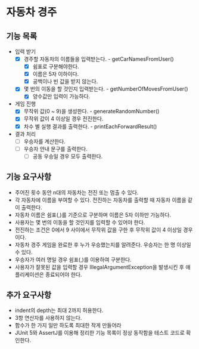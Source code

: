 # 자동차 경주

## 기능 목록

- 입력 받기
  - [x] 경주할 자동차의 이름들을 입력받는다. - getCarNamesFromUser()
    - [x] 쉼표로 구분해야한다.
    - [x] 이름은 5자 이하이다.
    - [x] 공백이나 빈 값을 받지 않는다.
  - [x] 몇 번의 이동을 할 것인지 입력받는다. - getNumberOfMovesFromUser()
    - [x] 양수값만 입력이 가능하다. 
- 게임 진행
  - [x] 무작위 값(0 ~ 9)을 생성한다. - generateRandomNumber()
  - [x] 무작위 값이 4 이상일 경우 전진한다.
  - [x] 차수 별 실행 결과를 출력한다. - printEachForwardResult()
- 결과 처리
  - [ ] 우승자를 계산한다.
  - [ ] 우승자 안내 문구를 출력한다.
    - [ ] 공동 우승일 경우 모두 출력한다.

## 기능 요구사항
- 주어진 횟수 동안 n대의 자동차는 전진 또는 멈출 수 있다.
- 각 자동차에 이름을 부여할 수 있다. 전진하는 자동차를 출력할 때 자동차 이름을 같이 출력한다.
- 자동차 이름은 쉼표(,)를 기준으로 구분하며 이름은 5자 이하만 가능하다.
- 사용자는 몇 번의 이동을 할 것인지를 입력할 수 있어야 한다.
- 전진하는 조건은 0에서 9 사이에서 무작위 값을 구한 후 무작위 값이 4 이상일 경우이다.
- 자동차 경주 게임을 완료한 후 누가 우승했는지를 알려준다. 우승자는 한 명 이상일 수 있다.
- 우승자가 여러 명일 경우 쉼표(,)를 이용하여 구분한다.
- 사용자가 잘못된 값을 입력할 경우 IllegalArgumentException을 발생시킨 후 애플리케이션은 종료되어야 한다.

## 추가 요구사항
- indent의 depth는 최대 2까지 허용한다.
- 3항 연산자를 사용하지 않는다.
- 함수가 한 가지 일만 하도록 최대한 작게 만들어라
- JUnit 5와 AssertJ를 이용해 정리한 기능 목록이 정상 동작함을 테스트 코드로 확인한다.